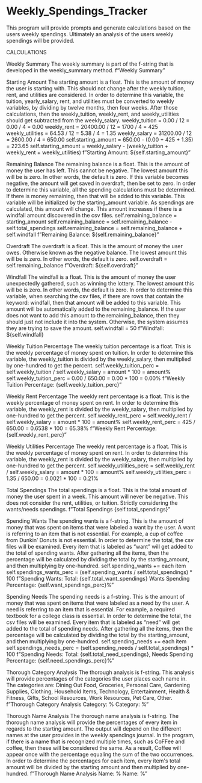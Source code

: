 # Weekly_Spendings_Tracker
This program will provide prompts and generate calculations based on the users weekly spendings. Ultimately an analysis of the users weekly spendings will be provided.

CALCULATIONS

Weekly Summary
  The weekly summary is part of the f-string that is developed in the weekly_summary method.
  f“Weekly Summary”

Starting Amount
  The starting amount is a float. This is the amount of money the user is starting with. This should not change after the weekly tuition, rent, and utilities are considered. 
  In order to determine this variable, the tuition, yearly_salary, rent, and utilities must be converted to weekly variables, by dividing by twelve months, then four weeks.   After those calculations, then the weekly_tuition, weekly_rent, and weekly_utilities should get subtracted from the weekly_salary. 
  weekly_tuition = 0.00 / 12 = 0.00 / 4 = 0.00
  weekly_rent = 20400.00 / 12 = 1700 / 4 = 425
  weekly_utilities = 64.53 / 12 = 5.38 / 4 = 1.35
  weekly_salary = 31200.00 / 12 = 2600.00 / 4 = 650.00
  self.starting_amount = 650.00 - (0.00 + 425 + 1.35) = 223.65
  self.starting_amount = weekly_salary - (weekly_tuition + weekly_rent + weekly_utilities)
  f”Starting Amount: ${self.starting_amount}”

Remaining Balance
  The remaining balance is a float. This is the amount of money the user has left. This cannot be negative. The lowest amount this will be is zero. In other words, the default is zero. If this variable becomes negative, the amount will get saved in overdraft, then be set to zero.
  In order to determine this variable, all the spending calculations must be determined. If there is money remaining, then that will be added to this variable.
  This variable will be initialized by the starting_amount variable. As spendings are calculated, this amount will change. This amount increases if there is a windfall amount discovered in the csv files.
  self.remaining_balance = starting_amount
  self.remaining_balance = self.remaining_balance - self.total_spendings
  self.remaining_balance = self.remaining_balance + self.windfall
  f”Remaining Balance: ${self.remaining_balance}”

Overdraft
  The overdraft is a float. This is the amount of money the user owes. Otherwise known as the negative balance. The lowest amount this will be is zero. In other words, the default is zero.
  self.overdraft = self.remaining_balance
  f”Overdraft: ${self.overdraft}”

Windfall
  The windfall is a float. This is the amount of money the user unexpectedly gathered, such as winning the lottery. The lowest amount this will be is zero. In other words,  the default is zero.
  In order to determine this variable, when searching the csv files, if there are rows that contain the keyword: windfall, then that amount will be added to this variable.
  This amount will be automatically added to the remaining_balance. If the user does not want to add this amount to the remaining_balance, then they should just not include   it into the system. Otherwise, the system assumes they are trying to save the amount.
  self.windfall = 50
  f”Windfall: ${self.windfall}

Weekly Tuition Percentage
  The weekly tuition percentage is a float. This is the weekly percentage of money spent on tuition.
  In order to determine this variable, the weekly_tuition is divided by the weekly_salary, then multiplied by one-hundred to get the percent.
  self.weekly_tuition_perc = self.weekly_tuition / self.weekly_salary = amount * 100 = amount%
  self.weekly_tuition_perc = 0.00 / 650.00 = 0.00 * 100 = 0.00%
  f”Weekly Tuition Percentage: {self.weekly_tuition_perc}”

Weekly Rent Percentage
  The weekly rent percentage is a float. This is the weekly percentage of money spent on rent.
  In order to determine this variable, the weekly_rent is divided by the weekly_salary, then multiplied by one-hundred to get the percent.
  self.weekly_rent_perc = self.weekly_rent / self.weekly_salary = amount * 100 = amount%
  self.weekly_rent_perc = 425 / 650.00 = 0.6538 * 100 = 65.38%
  f”Weekly Rent Percentage: {self.weekly_rent_perc}”

Weekly Utilities Percentage
  The weekly rent percentage is a float. This is the weekly percentage of money spent on rent.
  In order to determine this variable, the weekly_rent is divided by the weekly_salary, then multiplied by one-hundred to get the percent.
  self.weekly_utilities_perc = self.weekly_rent / self.weekly_salary = amount * 100 = amount%
  self.weekly_utilities_perc = 1.35 / 650.00 = 0.0021 * 100 = 0.21%

Total Spendings
  The total spendings is a float. This is the total amount of money the user spent in a week. This amount will never be negative. This does not consider the rent, utilities, or tuition. Strictly considering the wants/needs spendings.
  f”Total Spendings {self.total_spendings}”

Spending Wants
  The spending wants is a f-string. This is the amount of money that was spent on items that were labeled a want by the user. A want is referring to an item that is not essential. For example, a cup of coffee from Dunkin’ Donuts is not essential.
  In order to determine the total, the csv files will be examined. Every item that is labeled as “want” will get added to the total of spending wants. After gathering all the items, then the percentage will be calculated by dividing the total by the starting_amount, and then multiplying by one-hundred.
  self.spending_wants += each item
  self.spendings_wants_perc = (self.spending_wants / self.total_spendings) * 100
  f”Spending Wants:
			Total: {self.total_want_spendings}
			Wants Spending Percentage: {self.want_spendings_perc}%”

Spending Needs
  The spending needs is a f-string. This is the amount of money that was spent on items that were labeled as a need by the user. A need is referring to an item that is essential. For example, a required textbook for a college class is essential.
  In order to determine the total, the csv files will be examined. Every item that is labeled as “need” will get added to the total of spending needs. After gathering all the items, then the percentage will be calculated by dividing the total by the starting_amount, and then multiplying by one-hundred.
  self.spending_needs += each item
  self.spendings_needs_perc = (self.spending_needs / self.total_spendings) * 100
  f”Spending Needs:
			Total: {self.total_need_spendings},
			Needs Spending Percentage: {self.need_spendings_perc}%”

Thorough Category Analysis
  The thorough analysis is f-string. This analysis will provide percentages of the categories the user places each name in. The categories are: Dining Out Food, Groceries, Personal Care, Gardening Supplies, Clothing, Household Items, Technology, Entertainment, Health & Fitness, Gifts, School Resources, Work Resources, Pet Care, Other.
  f”Thorough Category Analysis
      Category: %
      Category: %”

Thorough Name Analysis
  The thorough name analysis is f-string. The thorough name analysis will provide the percentages of every item in regards to the starting amount. The output will depend on the different names at the user provides in the weekly spendings journal. In the program, if there is a name that is recognized multiple times, such as CoFFee and coffee, then these will be considered the same. As a result, Coffee will appear once with the percentage equaling the sum of the two occurrences.
  In order to determine the percentages for each item, every item's total amount will be divided by the starting amount and then multiplied by one-hundred.
  f”Thorough Name Analysis
      Name: %
      Name: %”
